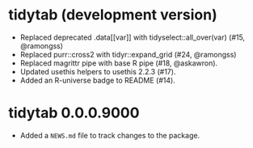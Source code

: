 # tidytab (development version)

* Replaced deprecated .data[[var]] with tidyselect::all_over(var) (#15, @ramongss)
* Replaced purr::cross2 with tidyr::expand_grid (#24, @ramongss)
* Replaced magrittr pipe with base R pipe (#18, @askawron).
* Updated usethis helpers to usethis 2.2.3 (#17).
* Added an R-universe badge to README (#14).

# tidytab 0.0.0.9000

* Added a `NEWS.md` file to track changes to the package.
